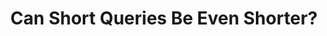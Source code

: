 ---
title: "Can Short Queries Be Even Shorter?"
collection: publications
paperurl: '/files/pub/ICTIR2017.pdf'
talk: 'https://www.slideshare.net/yangpeilin/can-short-queries-be-even-shorter'
pubtag: 'model'
citation: '<strong>Peilin Yang</strong> and Hui Fang. <strong><i>Can Short Queries Be Even Shorter?</i></strong>. In Proceedings of the 2017 ACM on International Conference on the Theory of Information Retrieval (<strong class="conference"><i>ICTIR&#39;2017</i></strong>). ACM, New York, NY, USA, 43-50.'
bibtex: '<pre>@inproceedings{Yang:2017:SQE:3121050.3121056,<br>
 author = {Yang, Peilin and Fang, Hui},<br>
 title = {Can Short Queries Be Even Shorter?},<br>
 booktitle = {Proceedings of the ACM SIGIR International Conference on Theory of Information Retrieval},<br>
 series = {ICTIR &#39;17},<br>
 year = {2017},<br>
 isbn = {978-1-4503-4490-6},<br>
 location = {Amsterdam, The Netherlands},<br>
 pages = {43--50},<br>
 numpages = {8},<br>
 url = {http://doi.acm.org/10.1145/3121050.3121056},<br>
 doi = {10.1145/3121050.3121056},<br>
 acmid = {3121056},<br>
 publisher = {ACM},<br>
 address = {New York, NY, USA},<br>
 keywords = {query reformulation, query representation},<br>
} 
</pre>'
---